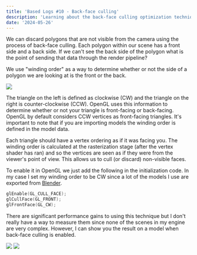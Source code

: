 ```yaml
---
title: 'Based Logs #10 - Back-face culling'
description: 'Learning about the back-face culling optimization technique'
date: '2024-05-26'
---
```


We can discard polygons that are not visible from the camera using the process of back-face culling. Each polygon within our scene has a front side and a back side. If we can't see the back side of the polygon what is the point of sending that data through the render pipeline?

We use "winding order" as a way to determine whether or not the side of a polygon we are looking at is the front or the back.

<Img src="winding-order.jpg" caption="LearnOpenGL" href="https://learnopengl.com/Advanced-OpenGL/Face-culling" />

The triangle on the left is defined as clockwise (CW) and the triangle on the right is counter-clockwise (CCW). OpenGL uses this information to determine whether or not your triangle is front-facing or back-facing. OpenGL by default considers CCW vertices as front-facing triangles. It's important to note that if you are importing models the winding order is defined in the model data.

Each triangle should have a vertex ordering as if it was facing you. The winding order is calculated at the rasterization stage (after the vertex shader has ran) and so the vertices are seen as if they were from the viewer's point of view. This allows us to cull (or discard) non-visible faces.

To enable it in OpenGL we just add the following in the initialization code. In my case I set my winding order to be CW since a lot of the models I use are exported from [Blender](Blender).

```cpp
glEnable(GL_CULL_FACE);
glCullFace(GL_FRONT);
glFrontFace(GL_CW);
```

There are significant performance gains to using this technique but I don't really have a way to measure them since none of the scenes in my engine are very complex. However, I can show you the result on a model when back-face culling is enabled.

<Img src="before.jpg" caption="Outside view of the cube" />

<Img src="after.jpg" caption="Inside view of the cube" />

<Spotify src="track/4Ne7JhJsOPHVfEySsOhBU2?si=ae07a6144f074ff9" />
